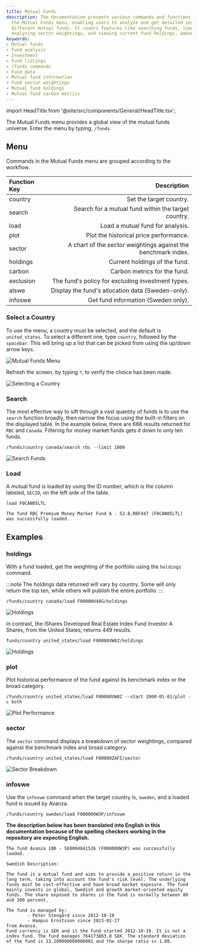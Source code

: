 ```yaml
---
title: Mutual Funds
description: The documentation presents various commands and functions available within
  the Mutual Funds menu, enabling users to analyze and get detailed insights about
  different mutual funds. It covers features like searching funds, loading fund data,
  analyzing sector weightings, and viewing current fund holdings, among others.
keywords:
- Mutual funds
- Fund analysis
- Investment
- Fund listings
- /funds commands
- Fund data
- Mutual fund information
- Fund sector weightings
- Mutual fund holdings
- Mutual fund carbon metrics
---
```


import HeadTitle from '@site/src/components/General/HeadTitle.tsx';

<HeadTitle title="Mutual Funds - Data Available | OpenBB Terminal Docs" />


The Mutual Funds menu provides a global view of the mutual funds universe.  Enter the menu by typing, `/funds`.

## Menu

Commands in the Mutual Funds menu are grouped according to the workflow.

| Function Key |                                                   Description |
| :----------- | ------------------------------------------------------------: |
| country      |                                       Set the target country. |
| search       |           Search for a mutual fund within the target country. |
| load         |                              Load a mutual fund for analysis. |
| plot         |                        Plot the historical price performance. |
| sector       | A chart of the sector weightings against the benchmark index. |
| holdings     |                                 Current holdings of the fund. |
| carbon       |                                  Carbon metrics for the fund. |
| exclusion    |             The fund's policy for excluding investment types. |
| alswe        |             Display the fund's allocation data (Sweden-only). |
| infoswe      |                           Get fund information (Sweden only). |

### Select a Country

To use the menu, a country must be selected, and the default is `united_states`.  To select a different one, type `country`, followed by the `spacebar`.  This will bring up a list that can be picked from using the up/down arrow keys.

![Mutual Funds Menu](https://user-images.githubusercontent.com/85772166/235046797-0541dfbf-8f2a-41a0-a70b-d6fb890aa61d.png)

Refresh the screen, by typing `?`, to verify the choice has been made.

![Selecting a Country](https://user-images.githubusercontent.com/85772166/235046837-4bc9ad55-a4ca-411d-a3b4-800fe2e03db1.png)

### Search

The most effective way to sift through a vast quantity of funds is to use the `search` function broadly, then narrow the focus using the built-in filters on the displayed table.  In the example below, there are 668 results returned for `RBC` and `Canada`.  Filtering for money market funds gets it down to only ten funds.

```console
/funds/country canada/search rbc --limit 1000
```

![Search Funds](https://user-images.githubusercontent.com/85772166/235046894-6cae803b-6b42-4e24-9d16-a02be06599e9.png)

### Load

A mutual fund is loaded by using the ID number, which is the column labeled, `SECID`, on the left side of the table.

```console
load F0CAN05LTL
```

```console
The fund RBC Premium Money Market Fund A - 52.8.RBF447 (F0CAN05LTL) was successfully loaded.
```

## Examples

### holdings

With a fund loaded, get the weighting of the portfolio using the `holdings` command.

:::note
The holdings data returned will vary by country.  Some will only return the top ten, while others will publish the entire portfolio.
:::

```console
/funds/country canada/load F00000U48G/holdings
```

![Holdings](https://user-images.githubusercontent.com/85772166/235046949-e4aa2a5c-149d-4733-80a2-e1a703741cd3.png)

In contrast, the iShares Developed Real Estate Index Fund Investor A Shares, from the United States, returns 449 results.

```console
funds/country united_states/load F00000VW8Z/holdings
```

![Holdings](https://user-images.githubusercontent.com/85772166/235047003-7e4e0e0f-7a72-416e-a40a-8f9d30027c35.png)

### plot

Plot historical performance of the fund against its benchmark index or the broad category.

```console
/funds/country united_states/load F00000VW8Z --start 2000-01-01/plot -c both
```

![Plot Performance](https://user-images.githubusercontent.com/85772166/235047052-0f7cd672-534f-4a03-b6af-a5ec53ff1718.png)

### sector

The `sector` command displays a breakdown of sector weightings, compared against the benchmark index and broad category.

```console
/funds/country united_states/load F00000ZAFI/sector
```

![Sector Breakdown](https://user-images.githubusercontent.com/85772166/235047206-01cfd8c3-d65f-4bfa-ae47-ba0869a0c38e.png)

### infoswe

Use the `infoswe` command when the target country is, `sweden`, and a loaded fund is issued by Avanza.

```console
/funds/country sweden/load F00000OW3P/infoswe
```

**The description below has been translated into English in this documentation because of the spelling checkers working in the repository are expecting English.**

```console
The fund Avanza 100 - SE0004841526 (F00000OW3P) was successfully loaded.

Swedish Description:

The fund is a mutual fund and aims to provide a positive return in the long term, taking into account the fund's risk level. The underlying funds must be cost-effective and have broad market exposure. The fund mainly invests in global, Swedish and growth market-oriented equity funds. The share exposed to shares in the fund is normally between 80 and 100 percent.

The fund is managed by:
        - Peter Stengård since 2012-10-19
        - Hampus Ernstsson since 2023-02-27
from Avanza.
Fund currency is SEK and it the fund started 2012-10-19. It is not a index fund. The fund manages 764173863.0 SEK. The standard deviation of the fund is 13.200000000000001 and the sharpe ratio is 1.08.
```
